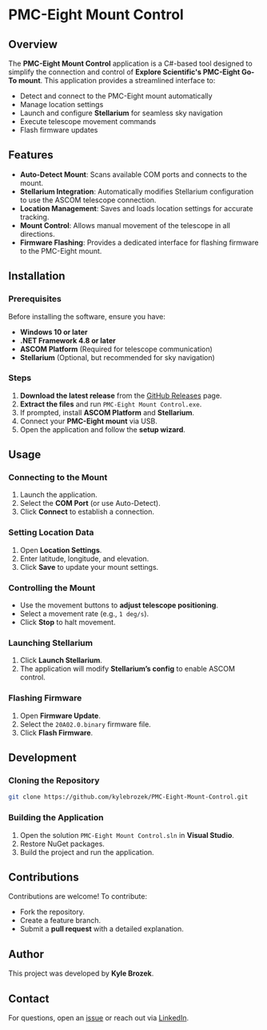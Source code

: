 # PMC-Eight Mount Control

## Overview
The **PMC-Eight Mount Control** application is a C#-based tool designed to simplify the connection and control of **Explore Scientific's PMC-Eight Go-To mount**. This application provides a streamlined interface to:

- Detect and connect to the PMC-Eight mount automatically
- Manage location settings
- Launch and configure **Stellarium** for seamless sky navigation
- Execute telescope movement commands
- Flash firmware updates

## Features
- **Auto-Detect Mount**: Scans available COM ports and connects to the mount.
- **Stellarium Integration**: Automatically modifies Stellarium configuration to use the ASCOM telescope connection.
- **Location Management**: Saves and loads location settings for accurate tracking.
- **Mount Control**: Allows manual movement of the telescope in all directions.
- **Firmware Flashing**: Provides a dedicated interface for flashing firmware to the PMC-Eight mount.

## Installation
### Prerequisites
Before installing the software, ensure you have:
- **Windows 10 or later**
- **.NET Framework 4.8 or later**
- **ASCOM Platform** (Required for telescope communication)
- **Stellarium** (Optional, but recommended for sky navigation)

### Steps
1. **Download the latest release** from the [GitHub Releases](https://github.com/kylebrozek/PMC-Eight-Mount-Control/releases) page.
2. **Extract the files** and run `PMC-Eight Mount Control.exe`.
3. If prompted, install **ASCOM Platform** and **Stellarium**.
4. Connect your **PMC-Eight mount** via USB.
5. Open the application and follow the **setup wizard**.

## Usage
### Connecting to the Mount
1. Launch the application.
2. Select the **COM Port** (or use Auto-Detect).
3. Click **Connect** to establish a connection.

### Setting Location Data
1. Open **Location Settings**.
2. Enter latitude, longitude, and elevation.
3. Click **Save** to update your mount settings.

### Controlling the Mount
- Use the movement buttons to **adjust telescope positioning**.
- Select a movement rate (e.g., `1 deg/s`).
- Click **Stop** to halt movement.

### Launching Stellarium
1. Click **Launch Stellarium**.
2. The application will modify **Stellarium’s config** to enable ASCOM control.

### Flashing Firmware
1. Open **Firmware Update**.
2. Select the `20A02.0.binary` firmware file.
3. Click **Flash Firmware**.

## Development
### Cloning the Repository
```sh
git clone https://github.com/kylebrozek/PMC-Eight-Mount-Control.git
```

### Building the Application
1. Open the solution `PMC-Eight Mount Control.sln` in **Visual Studio**.
2. Restore NuGet packages.
3. Build the project and run the application.

## Contributions
Contributions are welcome! To contribute:
- Fork the repository.
- Create a feature branch.
- Submit a **pull request** with a detailed explanation.

## Author
This project was developed by **Kyle Brozek**.

## Contact
For questions, open an [issue](https://github.com/kylebrozek/PMC-Eight-Mount-Control/issues) or reach out via [LinkedIn](https://www.linkedin.com/in/kylebrozek/).

